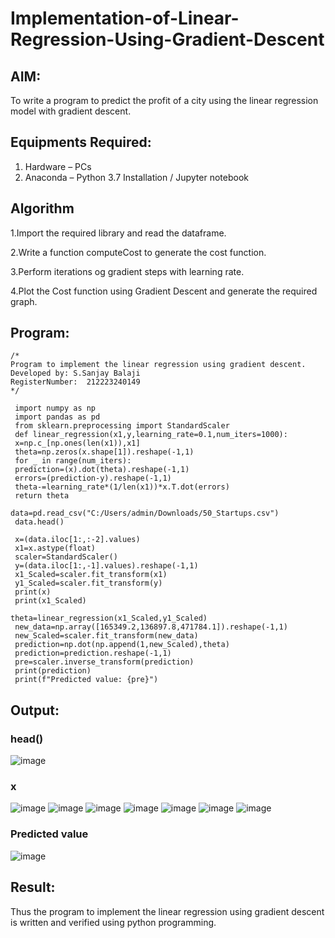 # Implementation-of-Linear-Regression-Using-Gradient-Descent

## AIM:
To write a program to predict the profit of a city using the linear regression model with gradient descent.

## Equipments Required:
1. Hardware – PCs
2. Anaconda – Python 3.7 Installation / Jupyter notebook

## Algorithm
1.Import the required library and read the dataframe.

2.Write a function computeCost to generate the cost function.

3.Perform iterations og gradient steps with learning rate.

4.Plot the Cost function using Gradient Descent and generate the required graph.

## Program:
```
/*
Program to implement the linear regression using gradient descent.
Developed by: S.Sanjay Balaji
RegisterNumber:  212223240149
*/
```
```
 import numpy as np
 import pandas as pd
 from sklearn.preprocessing import StandardScaler
 def linear_regression(x1,y,learning_rate=0.1,num_iters=1000):
 x=np.c_[np.ones(len(x1)),x1]
 theta=np.zeros(x.shape[1]).reshape(-1,1)
 for _ in range(num_iters):
 prediction=(x).dot(theta).reshape(-1,1)
 errors=(prediction-y).reshape(-1,1)
 theta-=learning_rate*(1/len(x1))*x.T.dot(errors)
 return theta   
```
```
data=pd.read_csv("C:/Users/admin/Downloads/50_Startups.csv")
 data.head()
```
```
 x=(data.iloc[1:,:-2].values)
 x1=x.astype(float)
 scaler=StandardScaler()
 y=(data.iloc[1:,-1].values).reshape(-1,1)
 x1_Scaled=scaler.fit_transform(x1)
 y1_Scaled=scaler.fit_transform(y)
 print(x)
 print(x1_Scaled)
```
```
theta=linear_regression(x1_Scaled,y1_Scaled)
 new_data=np.array([165349.2,136897.8,471784.1]).reshape(-1,1)
 new_Scaled=scaler.fit_transform(new_data)
 prediction=np.dot(np.append(1,new_Scaled),theta)
 prediction=prediction.reshape(-1,1)
 pre=scaler.inverse_transform(prediction)
 print(prediction)
 print(f"Predicted value: {pre}")
```

## Output:
### head()
![image](https://github.com/SanjayBalaji0/Implementation-of-Linear-Regression-Using-Gradient-Descent/assets/145533553/25dfd0c6-3f18-4827-89b4-ae6ced65f507)
### x
![image](https://github.com/SanjayBalaji0/Implementation-of-Linear-Regression-Using-Gradient-Descent/assets/145533553/118527ee-e9cf-49e6-9abc-e8d33ae6b75e)
![image](https://github.com/SanjayBalaji0/Implementation-of-Linear-Regression-Using-Gradient-Descent/assets/145533553/b13e1091-ba43-4af7-8a8b-88768cd7418e)
![image](https://github.com/SanjayBalaji0/Implementation-of-Linear-Regression-Using-Gradient-Descent/assets/145533553/c3f587c3-6002-4097-a36f-54022269e14c)
![image](https://github.com/SanjayBalaji0/Implementation-of-Linear-Regression-Using-Gradient-Descent/assets/145533553/668c8ef7-d999-448d-bf78-4a7eb8d9a542)
![image](https://github.com/SanjayBalaji0/Implementation-of-Linear-Regression-Using-Gradient-Descent/assets/145533553/d42a73e0-9947-434f-9bb0-44bae273cfe5)
![image](https://github.com/SanjayBalaji0/Implementation-of-Linear-Regression-Using-Gradient-Descent/assets/145533553/a0b32e44-3dc7-453d-8a42-3fc0efff0678)
![image](https://github.com/SanjayBalaji0/Implementation-of-Linear-Regression-Using-Gradient-Descent/assets/145533553/d4aad1bb-d769-4f24-8654-7e3acc3b6df4)
### Predicted value
![image](https://github.com/SanjayBalaji0/Implementation-of-Linear-Regression-Using-Gradient-Descent/assets/145533553/8eaac0c0-719c-496f-8c90-d5619cd8d2f3)


## Result:
Thus the program to implement the linear regression using gradient descent is written and verified using python programming.

